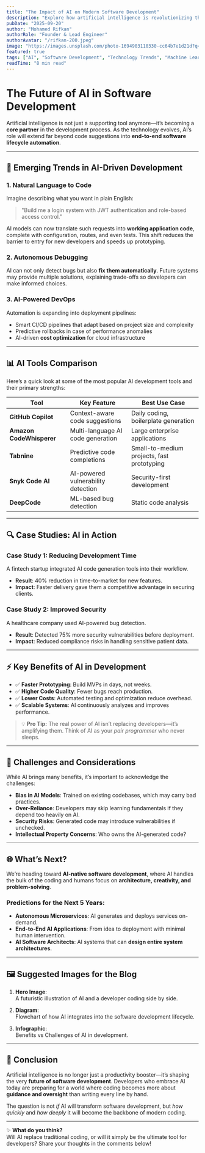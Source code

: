 ```yaml
---
title: "The Impact of AI on Modern Software Development"
description: "Explore how artificial intelligence is revolutionizing the software development lifecycle, from code generation to testing and deployment."
pubDate: "2025-09-20"
author: "Mohamed Rifkan"
authorRole: "Founder & Lead Engineer"
authorAvatar: "/rifkan-200.jpeg"
image: "https://images.unsplash.com/photo-1694903110330-cc64b7e1d21d?q=80&w=1032&auto=format&fit=crop&ixlib=rb-4.1.0&ixid=M3wxMjA3fDB8MHxwaG90by1wYWdlfHx8fGVufDB8fHx8fA%3D%3D"
featured: true
tags: ["AI", "Software Development", "Technology Trends", "Machine Learning"]
readTime: "8 min read"
---
```


# The Future of AI in Software Development

Artificial intelligence is not just a supporting tool anymore—it’s becoming a **core partner** in the development process. As the technology evolves, AI’s role will extend far beyond code suggestions into **end-to-end software lifecycle automation**.

---

## 🌟 Emerging Trends in AI-Driven Development

### 1. Natural Language to Code
Imagine describing what you want in plain English:
> "Build me a login system with JWT authentication and role-based access control."

AI models can now translate such requests into **working application code**, complete with configuration, routes, and even tests. This shift reduces the barrier to entry for new developers and speeds up prototyping.

### 2. Autonomous Debugging
AI can not only detect bugs but also **fix them automatically**. Future systems may provide multiple solutions, explaining trade-offs so developers can make informed choices.

### 3. AI-Powered DevOps
Automation is expanding into deployment pipelines:
- Smart CI/CD pipelines that adapt based on project size and complexity  
- Predictive rollbacks in case of performance anomalies  
- AI-driven **cost optimization** for cloud infrastructure  

---

## 📊 AI Tools Comparison

Here’s a quick look at some of the most popular AI development tools and their primary strengths:

| Tool                     | Key Feature                           | Best Use Case                                  |
|--------------------------|----------------------------------------|-----------------------------------------------|
| **GitHub Copilot**       | Context-aware code suggestions         | Daily coding, boilerplate generation           |
| **Amazon CodeWhisperer** | Multi-language AI code generation      | Large enterprise applications                  |
| **Tabnine**              | Predictive code completions            | Small-to-medium projects, fast prototyping     |
| **Snyk Code AI**         | AI-powered vulnerability detection     | Security-first development                     |
| **DeepCode**             | ML-based bug detection                 | Static code analysis                           |

---

## 🔍 Case Studies: AI in Action

### **Case Study 1: Reducing Development Time**
A fintech startup integrated AI code generation tools into their workflow.  
- **Result**: 40% reduction in time-to-market for new features.  
- **Impact**: Faster delivery gave them a competitive advantage in securing clients.  

### **Case Study 2: Improved Security**
A healthcare company used AI-powered bug detection.  
- **Result**: Detected 75% more security vulnerabilities before deployment.  
- **Impact**: Reduced compliance risks in handling sensitive patient data.  

---

## ⚡ Key Benefits of AI in Development

- ✅ **Faster Prototyping**: Build MVPs in days, not weeks.  
- ✅ **Higher Code Quality**: Fewer bugs reach production.  
- ✅ **Lower Costs**: Automated testing and optimization reduce overhead.  
- ✅ **Scalable Systems**: AI continuously analyzes and improves performance.  

> 💡 **Pro Tip:** The real power of AI isn’t replacing developers—it’s amplifying them. Think of AI as your *pair programmer* who never sleeps.

---

## 🚀 Challenges and Considerations

While AI brings many benefits, it’s important to acknowledge the challenges:

- **Bias in AI Models**: Trained on existing codebases, which may carry bad practices.  
- **Over-Reliance**: Developers may skip learning fundamentals if they depend too heavily on AI.  
- **Security Risks**: Generated code may introduce vulnerabilities if unchecked.  
- **Intellectual Property Concerns**: Who owns the AI-generated code?  

---

## 🌐 What’s Next?

We’re heading toward **AI-native software development**, where AI handles the bulk of the coding and humans focus on **architecture, creativity, and problem-solving**.

### Predictions for the Next 5 Years:
- **Autonomous Microservices**: AI generates and deploys services on-demand.  
- **End-to-End AI Applications**: From idea to deployment with minimal human intervention.  
- **AI Software Architects**: AI systems that can **design entire system architectures**.  

---

## 🖼️ Suggested Images for the Blog

1. **Hero Image**:  
   A futuristic illustration of AI and a developer coding side by side.  

2. **Diagram**:  
   Flowchart of how AI integrates into the software development lifecycle.  


3. **Infographic**:  
Benefits vs Challenges of AI in development.  

---

## 🏁 Conclusion

Artificial intelligence is no longer just a productivity booster—it’s shaping the very **future of software development**. Developers who embrace AI today are preparing for a world where coding becomes more about **guidance and oversight** than writing every line by hand.

The question is not *if* AI will transform software development, but *how quickly* and *how deeply* it will become the backbone of modern coding.

---

✨ **What do you think?**  
Will AI replace traditional coding, or will it simply be the ultimate tool for developers? Share your thoughts in the comments below!
